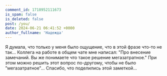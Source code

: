 ```yaml
---
comment_id: 1718952111673
is_spam: false
is_deleted: false
post: /you/
date: 2024-06-21 06:41:52 +0000
author_fullname: 'Надежда'
---
```


Я думала, что только у меня было ощущение, что в этой фразе что-то не так... Коллега на работе в общем чате мне написал: "Про внесение замечаний. Вы же понимаете что такое решение мегазатратное." При этом можно решить этот вопрос по-другому, чтобы не было "мегазатратное"... Спасибо, что поделились этой заметкой... 
